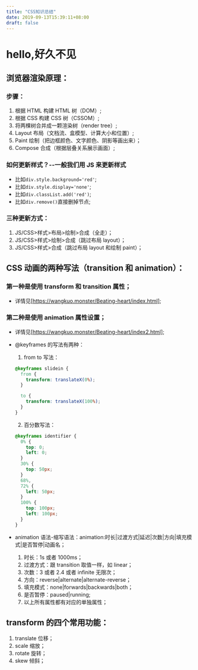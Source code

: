 ```yaml
---
title: "CSS知识总结"
date: 2019-09-13T15:39:11+08:00
draft: false
---
```


# hello,好久不见

## 浏览器渲染原理：

### 步骤：

1. 根据 HTML 构建 HTML 树（DOM）;
2. 根据 CSS 构建 CSS 树（CSSOM）;
3. 将两棵树合并成一颗渲染树（render tree）;
4. Layout 布局（文档流、盒模型、计算大小和位置）;
5. Paint 绘制（把边框颜色、文字颜色、阴影等画出来）；
6. Compose 合成（根据层叠关系展示画面）;

### 如何更新样式？--一般我们用 JS 来更新样式

- 比如`div.style.background='red'`;
- 比如`div.style.display='none'`;
- 比如`div.classList.add('red')`;
- 比如`div.remove()`直接删掉节点;

### 三种更新方式：

1. JS/CSS>样式>布局>绘制>合成（全走）；
2. JS/CSS>样式>绘制>合成（跳过布局 layout）；
3. JS/CSS>样式>合成（跳过布局 layout 和绘制 paint）；

## CSS 动画的两种写法（transition 和 animation）：

### 第一种是使用 transform 和 transition 属性；

- 详情见[https://wangkuo.monster/Beating-heart/index.html];

### 第二种是使用 animation 属性设置；

- 详情见[https://wangkuo.monster/Beating-heart/index2.html];
- @keyframes 的写法有两种：

  1.  from to 写法：

  ```css
  @keyframes slidein {
    from {
      transform: translateX(0%);
    }

    to {
      transform: translateX(100%);
    }
  }
  ```

  2.  百分数写法：

  ```css
  @keyframes identifier {
    0% {
      top: 0;
      left: 0;
    }
    30% {
      top: 50px;
    }
    68%,
    72% {
      left: 50px;
    }
    100% {
      top: 100px;
      left: 100px;
    }
  }
  ```

* animation 语法-缩写语法：animation:时长|过渡方式|延迟|次数|方向|填充模式|是否暂停|动画名；

  1.  时长：1s 或者 1000ms；
  2.  过渡方式：跟 transition 取值一样，如 linear；
  3.  次数：3 或者 2.4 或者 infinite 无限次；
  4.  方向：reverse|alternate|alternate-reverse；
  5.  填充模式：none|forwards|backwards|both；
  6.  是否暂停：paused|running;
  7.  以上所有属性都有对应的单独属性；

## transform 的四个常用功能：

1. translate 位移；
2. scale 缩放；
3. rotate 旋转；
4. skew 倾斜；
